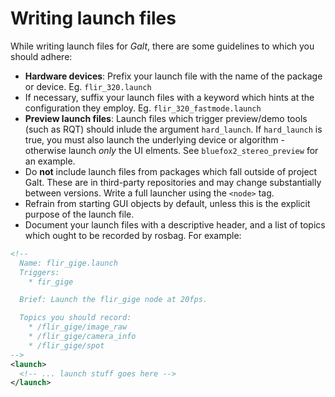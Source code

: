 # Writing launch files

While writing launch files for *Galt*, there are some guidelines to which you should adhere:

* **Hardware devices**: Prefix your launch file with the name of the package or device. Eg. `flir_320.launch`
* If necessary, suffix your launch files with a keyword which hints at the configuration they employ. Eg. `flir_320_fastmode.launch`
* **Preview launch files**: Launch files which trigger preview/demo tools (such as RQT) should inlude the argument `hard_launch`. If `hard_launch` is true, you must also launch the underlying device or algorithm - otherwise launch *only* the UI elments. See `bluefox2_stereo_preview` for an example.
* Do **not** include launch files from packages which fall outside of project Galt. These are in third-party repositories and may change substantially between versions. Write a full launcher using the `<node>` tag.
* Refrain from starting GUI objects by default, unless this is the explicit purpose of the launch file.
* Document your launch files with a descriptive header, and a list of topics which ought to be recorded by rosbag. For example:

```xml
<!--
  Name: flir_gige.launch
  Triggers:
    * fir_gige

  Brief: Launch the flir_gige node at 20fps.

  Topics you should record:
    * /flir_gige/image_raw
    * /flir_gige/camera_info
    * /flir_gige/spot
-->
<launch>
  <!-- ... launch stuff goes here -->
</launch>
```
